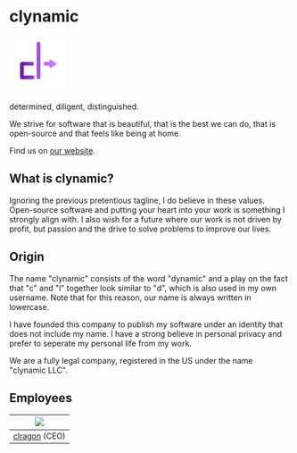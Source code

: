 # clynamic

[<img src="./logo.png" width="100px;"/>](https://clynamic.net)

determined, diligent, distinguished.

We strive for software that is beautiful, that is the best we can do, that is open-source and that feels like being at home.

Find us on [our website](https://clynamic.net).

## What is clynamic?

Ignoring the previous pretentious tagline, I do believe in these values.
Open-source software and putting your heart into your work is something I
strongly align with. I also wish for a future where our work is not driven by profit, but passion and the drive to solve problems to improve our lives.

## Origin

The name "clynamic" consists of the word "dynamic" and a play on the fact that "c" and "l" together look similar to "d", which is also used in my own username.
Note that for this reason, our name is always written in lowercase.

I have founded this company to publish my software under an identity that does not include my name.
I have a strong believe in personal privacy and prefer to seperate my personal life from my work.

We are a fully legal company, registered in the US under the name "clynamic LLC".

## Employees

| [<img src="https://github.com/clragon.png" width="100px;"/>](https://github.com/clragon)
|---|
| [clragon](https://github.com/clragon) (CEO) |
